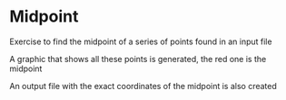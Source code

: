 # Midpoint
Exercise to find the midpoint of a series of points found in an input file

A graphic that shows all these points is generated, the red one is the midpoint

An output file with the exact coordinates of the midpoint is also created

